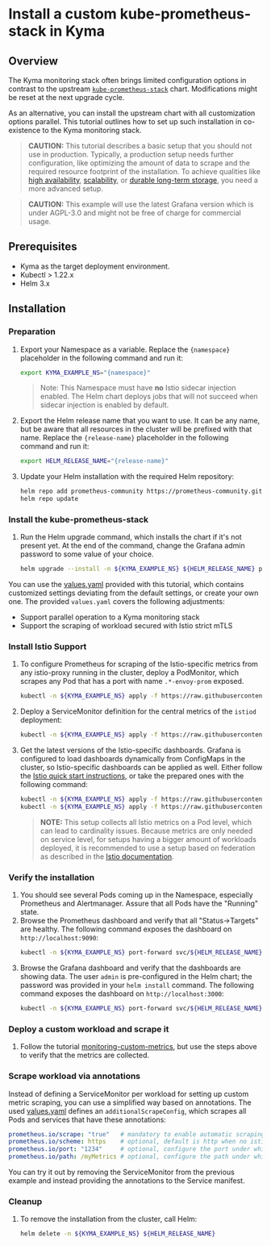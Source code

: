 # Install a custom kube-prometheus-stack in Kyma

## Overview

The Kyma monitoring stack often brings limited configuration options in contrast to the upstream [`kube-prometheus-stack`](https://github.com/prometheus-community/helm-charts/blob/main/charts/kube-prometheus-stack) chart. Modifications might be reset at the next upgrade cycle.

As an alternative, you can install the upstream chart with all customization options parallel. This tutorial outlines how to set up such installation in co-existence to the Kyma monitoring stack.

> **CAUTION:** This tutorial describes a basic setup that you should not use in production. Typically, a production setup needs further configuration, like optimizing the amount of data to scrape and the required resource footprint of the installation. To achieve qualities like [high availability](https://prometheus.io/docs/introduction/faq/#can-prometheus-be-made-highly-available), [scalability](https://prometheus.io/docs/introduction/faq/#i-was-told-prometheus-doesnt-scale), or [durable long-term storage](https://prometheus.io/docs/operating/integrations/#remote-endpoints-and-storage), you need a more advanced setup.

> **CAUTION:** This example will use the latest Grafana version which is under AGPL-3.0 and might not be free of charge for commercial usage.

## Prerequisites

- Kyma as the target deployment environment.
- Kubectl > 1.22.x
- Helm 3.x

## Installation

### Preparation

1. Export your Namespace as a variable. Replace the `{namespace}` placeholder in the following command and run it:

    ```bash
    export KYMA_EXAMPLE_NS="{namespace}"
    ```
    >Note: This Namespace must have **no** Istio sidecar injection enabled. The Helm chart deploys jobs that will not succeed when sidecar injection is enabled by default.

2. Export the Helm release name that you want to use. It can be any name, but be aware that all resources in the cluster will be prefixed with that name. Replace the `{release-name}` placeholder in the following command and run it:
    ```bash
    export HELM_RELEASE_NAME="{release-name}"
    ```

3. Update your Helm installation with the required Helm repository:

    ```bash
    helm repo add prometheus-community https://prometheus-community.github.io/helm-charts
    helm repo update
    ```

### Install the kube-prometheus-stack

1. Run the Helm upgrade command, which installs the chart if it's not present yet. At the end of the command, change the Grafana admin password to some value of your choice.
    ```bash
    helm upgrade --install -n ${KYMA_EXAMPLE_NS} ${HELM_RELEASE_NAME} prometheus-community/kube-prometheus-stack -f https://raw.githubusercontent.com/kyma-project/examples/main/prometheus/values.yaml --set grafana.adminPassword=myPwd
    ```

You can use the [values.yaml](./values.yaml) provided with this tutorial, which contains customized settings deviating from the default settings, or create your own one.
The provided `values.yaml` covers the following adjustments:
- Support parallel operation to a Kyma monitoring stack
- Support the scraping of workload secured with Istio strict mTLS

### Install Istio Support

1. To configure Prometheus for scraping of the Istio-specific metrics from any istio-proxy running in the cluster, deploy a PodMonitor, which scrapes any Pod that has a port with name `.*-envoy-prom` exposed.

    ```bash
    kubectl -n ${KYMA_EXAMPLE_NS} apply -f https://raw.githubusercontent.com/kyma-project/examples/main/prometheus/istio/podmonitor-istio-proxy.yaml
    ```

2. Deploy a ServiceMonitor definition for the central metrics of the `istiod` deployment:

    ```bash
    kubectl -n ${KYMA_EXAMPLE_NS} apply -f https://raw.githubusercontent.com/kyma-project/examples/main/prometheus/istio/servicemonitor-istiod.yaml
    ```

3. Get the latest versions of the Istio-specific dashboards.
   Grafana is configured to load dashboards dynamically from ConfigMaps in the cluster, so Istio-specific dashboards can be applied as well. 
   Either follow the [Istio quick start instructions](https://istio.io/latest/docs/ops/integrations/grafana/#option-1-quick-start), or take the prepared ones with the following command:

    ```bash
    kubectl -n ${KYMA_EXAMPLE_NS} apply -f https://raw.githubusercontent.com/kyma-project/examples/main/prometheus/istio/configmap-istio-grafana-dashboards.yaml
    kubectl -n ${KYMA_EXAMPLE_NS} apply -f https://raw.githubusercontent.com/kyma-project/examples/main/prometheus/istio/configmap-istio-services-grafana-dashboards.yaml
    ```

   > **NOTE:** This setup collects all Istio metrics on a Pod level, which can lead to cardinality issues. Because  metrics are only needed on service level, for setups having a bigger amount of workloads deployed, it is recommended to use a setup based on federation as described in the [Istio documentation](https://istio.io/latest/docs/ops/best-practices/observability/#using-prometheus-for-production-scale-monitoring).

### Verify the installation

1. You should see several Pods coming up in the Namespace, especially Prometheus and Alertmanager. Assure that all Pods have the "Running" state.
2. Browse the Prometheus dashboard and verify that all "Status->Targets" are healthy. The following command exposes the dashboard on `http://localhost:9090`:
   ```bash
   kubectl -n ${KYMA_EXAMPLE_NS} port-forward svc/${HELM_RELEASE_NAME}-kube-prometh-prometheus 9090
   ```
3. Browse the Grafana dashboard and verify that the dashboards are showing data. The user `admin` is pre-configured in the Helm chart; the password was provided in your `helm install` command. The following command exposes the dashboard on `http://localhost:3000`:
   ```bash
   kubectl -n ${KYMA_EXAMPLE_NS} port-forward svc/${HELM_RELEASE_NAME}-grafana 3000:80
   ```

### Deploy a custom workload and scrape it

1. Follow the tutorial [monitoring-custom-metrics](./../monitoring-custom-metrics/), but use the steps above to verify that the metrics are collected.

### Scrape workload via annotations

Instead of defining a ServiceMonitor per workload for setting up custom metric scraping, you can use a simplified way based on annotations. The used [values.yaml](./values.yaml) defines an `additionalScrapeConfig`, which  scrapes all Pods and services that have these annotations:

```yaml
prometheus.io/scrape: "true"   # mandatory to enable automatic scraping
prometheus.io/scheme: https    # optional, default is http when no istio sidecar is used. When using a sidecar (pod has label security.istio.io/tlsMode=istio) the default will be "https". Use "https" to scrape workloads using istio client certificates. Will only work for annotated services (not pods)
prometheus.io/port: "1234"     # optional, configure the port under which the metrics are exposed
prometheus.io/path: /myMetrics # optional, configure the path under which the metrics are exposed
```

You can try it out by removing the ServiceMonitor from the previous example and instead providing the annotations to the Service manifest.

### Cleanup

1. To remove the installation from the cluster, call Helm:


    ```bash
    helm delete -n ${KYMA_EXAMPLE_NS} ${HELM_RELEASE_NAME}
    ```
